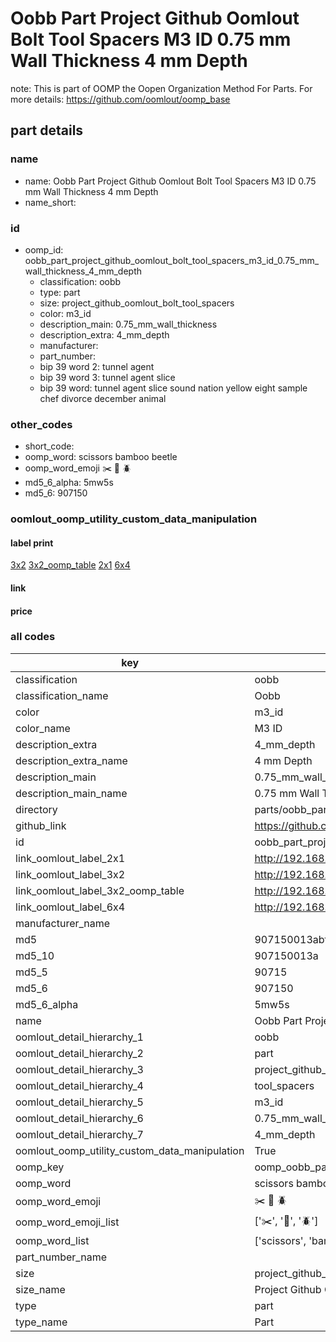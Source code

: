 # Oobb Part Project Github Oomlout Bolt Tool Spacers M3 ID 0.75 mm Wall Thickness 4 mm Depth  

note: This is part of OOMP the Oopen Organization Method For Parts. For more details: https://github.com/oomlout/oomp_base

##  part details
  







### name
* name: Oobb Part Project Github Oomlout Bolt Tool Spacers M3 ID 0.75 mm Wall Thickness 4 mm Depth
* name_short: 
### id
* oomp_id: oobb_part_project_github_oomlout_bolt_tool_spacers_m3_id_0.75_mm_wall_thickness_4_mm_depth
  * classification: oobb
  * type: part
  * size: project_github_oomlout_bolt_tool_spacers
  * color: m3_id
  * description_main: 0.75_mm_wall_thickness
  * description_extra: 4_mm_depth
  * manufacturer: 
  * part_number: 
  * bip 39 word 2: tunnel agent
  * bip 39 word 3: tunnel agent slice
  * bip 39 word: tunnel agent slice sound nation yellow eight sample chef divorce december animal

### other_codes
* short_code: 
* oomp_word: scissors bamboo beetle
* oomp_word_emoji :scissors: :bamboo: :beetle:
* md5_6_alpha: 5mw5s
* md5_6: 907150






### oomlout_oomp_utility_custom_data_manipulation
#### label print
[3x2](http://192.168.1.245:1112/?label=oomp%205mw5s)
[3x2_oomp_table](http://192.168.1.108:1112/?label=oomp%205mw5s)
[2x1](http://192.168.1.242:1112/?label=oomp%205mw5s)
[6x4](http://192.168.1.55:1112/?label=oomp%205mw5s)    

#### link

                              

#### price







### all codes 
| key | value |  
| --- | --- |  
| classification | oobb |  
| classification_name | Oobb |  
| color | m3_id |  
| color_name | M3 ID |  
| description_extra | 4_mm_depth |  
| description_extra_name | 4 mm Depth |  
| description_main | 0.75_mm_wall_thickness |  
| description_main_name | 0.75 mm Wall Thickness |  
| directory | parts/oobb_part_project_github_oomlout_bolt_tool_spacers_m3_id_0.75_mm_wall_thickness_4_mm_depth |  
| github_link | https://github.com/oomlout/oomlout_oomp_part_src/tree/main/parts/oobb_part_project_github_oomlout_bolt_tool_spacers_m3_id_0.75_mm_wall_thickness_4_mm_depth |  
| id | oobb_part_project_github_oomlout_bolt_tool_spacers_m3_id_0.75_mm_wall_thickness_4_mm_depth |  
| link_oomlout_label_2x1 | http://192.168.1.242:1112/?label=oomp%205mw5s |  
| link_oomlout_label_3x2 | http://192.168.1.245:1112/?label=oomp%205mw5s |  
| link_oomlout_label_3x2_oomp_table | http://192.168.1.108:1112/?label=oomp%205mw5s |  
| link_oomlout_label_6x4 | http://192.168.1.55:1112/?label=oomp%205mw5s |  
| manufacturer_name |  |  
| md5 | 907150013abf08dffc49acfd96c13f54 |  
| md5_10 | 907150013a |  
| md5_5 | 90715 |  
| md5_6 | 907150 |  
| md5_6_alpha | 5mw5s |  
| name | Oobb Part Project Github Oomlout Bolt Tool Spacers M3 ID 0.75 mm Wall Thickness 4 mm Depth |  
| oomlout_detail_hierarchy_1 | oobb |  
| oomlout_detail_hierarchy_2 | part |  
| oomlout_detail_hierarchy_3 | project_github_bolt |  
| oomlout_detail_hierarchy_4 | tool_spacers |  
| oomlout_detail_hierarchy_5 | m3_id |  
| oomlout_detail_hierarchy_6 | 0.75_mm_wall_thickness |  
| oomlout_detail_hierarchy_7 | 4_mm_depth |  
| oomlout_oomp_utility_custom_data_manipulation | True |  
| oomp_key | oomp_oobb_part_project_github_oomlout_bolt_tool_spacers_m3_id_0.75_mm_wall_thickness_4_mm_depth |  
| oomp_word | scissors bamboo beetle |  
| oomp_word_emoji | :scissors: :bamboo: :beetle: |  
| oomp_word_emoji_list | [':scissors:', ':bamboo:', ':beetle:'] |  
| oomp_word_list | ['scissors', 'bamboo', 'beetle'] |  
| part_number_name |  |  
| size | project_github_oomlout_bolt_tool_spacers |  
| size_name | Project Github Oomlout Bolt Tool Spacers |  
| type | part |  
| type_name | Part |  
